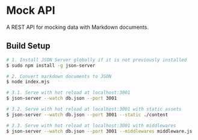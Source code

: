 # Mock API

A REST API for mocking data with Markdown documents.

## Build Setup

```bash
# 1. Install JSON Server globally if it is not previously installed
$ sudo npm install -g json-server

# 2. Convert markdown documents to JSON
$ node index.mjs

# 3.1. Serve with hot reload at localhost:3001
$ json-server --watch db.json --port 3001

# 3.2. Serve with hot reload at localhost:3001 with static assets
$ json-server --watch db.json --port 3001 --static ./content

# 3.3. Serve with hot reload at localhost:3001 with middlewares
$ json-server --watch db.json --port 3001 --middlewares middleware.js
```
